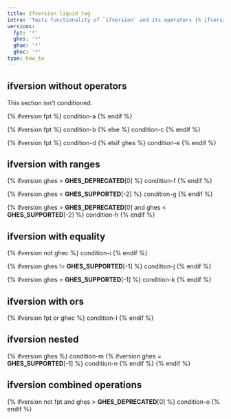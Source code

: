 ```yaml
---
title: Ifversion liquid tag
intro: 'Tests functionality of `ifversion` and its operators {% ifversion not fpt %}(not on fpt){% else %}(on fpt){% endif %}'
versions:
  fpt: '*'
  ghes: '*'
  ghae: '*'
  ghec: '*'
type: how_to
---
```


## ifversion without operators

This section isn't conditioned.

{% ifversion fpt %}
condition-a
{% endif %}

{% ifversion fpt %}
condition-b
{% else %}
condition-c
{% endif %}

{% ifversion fpt %}
condition-d
{% elsif ghes %}
condition-e
{% endif %}

## ifversion with ranges

<!--
  👋 If you're wondering what these __GHES_SUPPORTED* and __GHES_DEPRECATED*
  mean, they're just "macros" so that this fixture content doesn't get
  too tied to the past.
  You can type "3.9" if you want, but that version is only working right
  now/today and will eventually break tests as the values in
  `enterprise-server-releases.js` change over time.
-->

{% ifversion ghes > __GHES_DEPRECATED__[0] %}
condition-f
{% endif %}

{% ifversion ghes < __GHES_SUPPORTED__[-2] %}
condition-g
{% endif %}

{% ifversion ghes > __GHES_DEPRECATED__[0] and ghes < __GHES_SUPPORTED__[-2] %}
condition-h
{% endif %}

## ifversion with equality

{% ifversion not ghec %}
condition-i
{% endif %}

{% ifversion ghes != __GHES_SUPPORTED__[-1] %}
condition-j
{% endif %}

{% ifversion ghes = __GHES_SUPPORTED__[-1] %}
condition-k
{% endif %}

## ifversion with ors

{% ifversion fpt or ghec %}
condition-l
{% endif %}

## ifversion nested

{% ifversion ghes %}
condition-m
  {% ifversion ghes = __GHES_SUPPORTED__[-1] %}
  condition-n
  {% endif %}
{% endif %}

## ifversion combined operations

{% ifversion not fpt and ghes > __GHES_DEPRECATED__[0] %}
condition-o
{% endif %}
